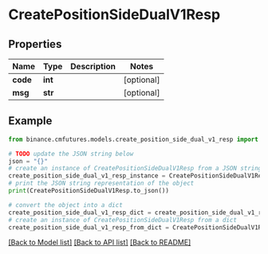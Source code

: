 # CreatePositionSideDualV1Resp


## Properties

Name | Type | Description | Notes
------------ | ------------- | ------------- | -------------
**code** | **int** |  | [optional] 
**msg** | **str** |  | [optional] 

## Example

```python
from binance.cmfutures.models.create_position_side_dual_v1_resp import CreatePositionSideDualV1Resp

# TODO update the JSON string below
json = "{}"
# create an instance of CreatePositionSideDualV1Resp from a JSON string
create_position_side_dual_v1_resp_instance = CreatePositionSideDualV1Resp.from_json(json)
# print the JSON string representation of the object
print(CreatePositionSideDualV1Resp.to_json())

# convert the object into a dict
create_position_side_dual_v1_resp_dict = create_position_side_dual_v1_resp_instance.to_dict()
# create an instance of CreatePositionSideDualV1Resp from a dict
create_position_side_dual_v1_resp_from_dict = CreatePositionSideDualV1Resp.from_dict(create_position_side_dual_v1_resp_dict)
```
[[Back to Model list]](../README.md#documentation-for-models) [[Back to API list]](../README.md#documentation-for-api-endpoints) [[Back to README]](../README.md)


